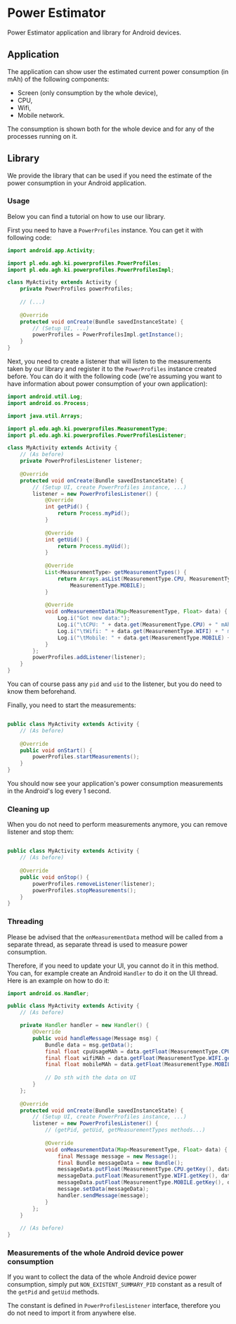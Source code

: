 # Power Estimator

Power Estimator application and library for Android devices.

## Application

The application can show user the estimated current power consumption (in mAh) of the following
 components:

  * Screen (only consumption by the whole device),
  * CPU,
  * Wifi,
  * Mobile network.
  
The consumption is shown both for the whole device and for any of the processes running on it.

## Library

We provide the library that can be used if you need the estimate of the power consumption in
 your Android application.

### Usage 

Below you can find a tutorial on how to use our library.

First you need to have a `PowerProfiles` instance. You can get it with following code:

```java
import android.app.Activity;

import pl.edu.agh.ki.powerprofiles.PowerProfiles;
import pl.edu.agh.ki.powerprofiles.PowerProfilesImpl;

class MyActivity extends Activity {
    private PowerProfiles powerProfiles;
    
    // (...)
    
    @Override
    protected void onCreate(Bundle savedInstanceState) {
        // (Setup UI, ...)
        powerProfiles = PowerProfilesImpl.getInstance();
    }
}
```

Next, you need to create a listener that will listen to the measurements taken by our library
 and register it to the `PowerProfiles` instance created before. You can do it with the following
  code (we're assuming you want to have information about power consumption of your own
   application):

```java
import android.util.Log;
import android.os.Process;

import java.util.Arrays;

import pl.edu.agh.ki.powerprofiles.MeasurementType;
import pl.edu.agh.ki.powerprofiles.PowerProfilesListener;

class MyActivity extends Activity {
    // (As before)
    private PowerProfilesListener listener;
    
    @Override
    protected void onCreate(Bundle savedInstanceState) {
        // (Setup UI, create PowerProfiles instance, ...)
        listener = new PowerProfilesListener() {
            @Override
            int getPid() {
                return Process.myPid();
            }
        
            @Override
            int getUid() {
                return Process.myUid();
            }
        
            @Override
            List<MeasurementType> getMeasurementTypes() {
                return Arrays.asList(MeasurementType.CPU, MeasurementType.WIFI,
                    MeasurementType.MOBILE);
            }
        
            @Override
            void onMeasurementData(Map<MeasurementType, Float> data) {
                Log.i("Got new data:");
                Log.i("\tCPU: " + data.get(MeasurementType.CPU) + " mAh");
                Log.i("\tWifi: " + data.get(MeasurementType.WIFI) + " mAh");
                Log.i("\tMobile: " + data.get(MeasurementType.MOBILE) + " mAh");
            }
        };
        powerProfiles.addListener(listener);
    }
}
```

You can of course pass any `pid` and `uid` to the listener, but you do need to know them beforehand.

Finally, you need to start the measurements:

```java

public class MyActivity extends Activity {
    // (As before)
    
    @Override
    public void onStart() {
        powerProfiles.startMeasurements();
    }
}
```

You should now see your application's power consumption measurements in the Android's log
 every 1 second.
 
### Cleaning up

When you do not need to perform measurements anymore, you can remove listener and stop them:

```java

public class MyActivity extends Activity {
    // (As before)
    
    @Override
    public void onStop() {
        powerProfiles.removeListener(listener);
        powerProfiles.stopMeasurements();
    }
}
```

### Threading

Please be advised that the `onMeasurementData` method will be called from a separate thread,
 as separate thread is used to measure power consumption.
 
Therefore, if you need to update your UI, you cannot do it in this method. You can, for example
 create an Android `Handler` to do it on the UI thread. Here is an example on how to do it:
 
```java
import android.os.Handler;

public class MyActivity extends Activity {
    // (As before)

    private Handler handler = new Handler() {
        @Override
        public void handleMessage(Message msg) {
            Bundle data = msg.getData();
            final float cpuUsageMAh = data.getFloat(MeasurementType.CPU.getKey());
            final float wifiMAh = data.getFloat(MeasurementType.WIFI.getKey());
            final float mobileMAh = data.getFloat(MeasurementType.MOBILE.getKey());
            
            // Do sth with the data on UI
        }
    };
    
    @Override
    protected void onCreate(Bundle savedInstanceState) {
        // (Setup UI, create PowerProfiles instance, ...)
        listener = new PowerProfilesListener() {
            // (getPid, getUid, getMeasurementTypes methods...)
            
            @Override
            void onMeasurementData(Map<MeasurementType, Float> data) {
                final Message message = new Message();
                final Bundle messageData = new Bundle();
                messageData.putFloat(MeasurementType.CPU.getKey(), data.get(MeasurementType.CPU));
                messageData.putFloat(MeasurementType.WIFI.getKey(), data.get(MeasurementType.WIFI));
                messageData.putFloat(MeasurementType.MOBILE.getKey(), data.get(MeasurementType.MOBILE));
                message.setData(messageData);
                handler.sendMessage(message);
            }
        };
    }
    
    // (As before)
}
```
### Measurements of the whole Android device power consumption

If you want to collect the data of the whole Android device power consumption, simply put
 `NON_EXISTENT_SUMMARY_PID` constant as a result of the `getPid` and `getUid` methods.
 
The constant is defined in `PowerProfilesListener` interface, therefore you do not need to
 import it from anywhere else.
